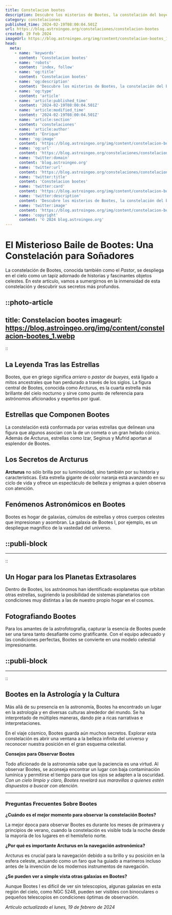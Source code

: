 ```yaml
---
title: Constelacion bootes
description: Descubre los misterios de Bootes, la constelación del boyero. Explora sus estrellas brillantes y su historia celeste en la bóveda nocturna.
category: constelaciones
published_time: 2024-02-19T08:00:04.501Z
url: https://blog.astroingeo.org/constelaciones/constelacion-bootes
created: 19 Feb 2024
imageUrl: https://blog.astroingeo.org/img/content/constelacion-bootes_1.webp
head:
  meta:
    - name: 'keywords'
      content: 'Constelacion bootes'
    - name: 'robots'
      content: 'index, follow'
    - name: 'og:title'
      content: 'Constelacion bootes'
    - name: 'og:description'
      content: 'Descubre los misterios de Bootes, la constelación del boyero. Explora sus estrellas brillantes y su historia celeste en la bóveda nocturna.'
    - name: 'og:type'
      content: 'article'
    - name: 'article:published_time'
      content: '2024-02-19T08:00:04.501Z'
    - name: 'article:modified_time'
      content: '2024-02-19T08:00:04.501Z'
    - name: 'article:section'
      content: 'constelaciones'
    - name: 'article:author'
      content: 'Enrique'
    - name: 'og:image'
      content: 'https://blog.astroingeo.org/img/content/constelacion-bootes_1.webp'
    - name: 'og:url'
      content: 'https://blog.astroingeo.org/constelaciones/constelacion-bootes'
    - name: 'twitter:domain'
      content: 'blog.astroingeo.org'
    - name: 'twitter:url'
      content: 'https://blog.astroingeo.org/constelaciones/constelacion-bootes'
    - name: 'twitter:title'
      content: 'Constelacion bootes'
    - name: 'twitter:card'
      content: 'https://blog.astroingeo.org/img/content/constelacion-bootes_1.webp'
    - name: 'twitter:description'
      content: 'Descubre los misterios de Bootes, la constelación del boyero. Explora sus estrellas brillantes y su historia celeste en la bóveda nocturna.'
    - name: 'twitter:image'
      content: 'https://blog.astroingeo.org/img/content/constelacion-bootes_1.webp'
    - name: 'copyright'
      content: '© 2024 blog.astroingeo.org'
---
```

# El Misterioso Baile de Bootes: Una Constelación para Soñadores

La constelación de Bootes, conocida también como el *Pastor*, se despliega en el cielo como un tapiz adornado de historias y fascinantes objetos celestes. En este artículo, vamos a sumergirnos en la inmensidad de esta constelación y descubrir sus secretos más profundos.


::photo-article
---
title: Constelacion bootes
imageurl: https://blog.astroingeo.org/img/content/constelacion-bootes_1.webp
---
::



## La Leyenda Tras las Estrellas

Bootes, que en griego significa *arriero* o *pastor de bueyes*, está ligado a mitos ancestrales que han perdurado a través de los siglos. La figura central de Bootes, conocida como Arcturus, es la cuarta estrella más brillante del cielo nocturno y sirve como punto de referencia para astrónomos aficionados y expertos por igual.

## Estrellas que Componen Bootes

La constelación está conformada por varias estrellas que delinean una figura que algunos asocian con la de un cometa o un gran helado cónico. Además de Arcturus, estrellas como Izar, Seginus y Mufrid aportan al esplendor de Bootes.

## Los Secretos de Arcturus

**Arcturus** no sólo brilla por su luminosidad, sino también por su historia y características. Esta estrella gigante de color naranja está avanzando en su ciclo de vida y ofrece un espectáculo de belleza y enigmas a quien observa con atención.

## Fenómenos Astronómicos en Bootes

Bootes es hogar de galaxias, cúmulos de estrellas y otros cuerpos celestes que impresionan y asombran. La galaxia de Bootes I, por ejemplo, es un despliegue magnífico de la vastedad del universo.


  ::publi-block
  ---
  ---
  ::
  
  

## Un Hogar para los Planetas Extrasolares 

Dentro de Bootes, los astrónomos han identificado exoplanetas que orbitan otras estrellas, sugiriendo la posibilidad de sistemas planetarios con condiciones muy distintas a las de nuestro propio hogar en el cosmos.

## Fotografiando Bootes

Para los amantes de la astrofotografía, capturar la esencia de Bootes puede ser una tarea tanto desafiante como gratificante. Con el equipo adecuado y las condiciones perfectas, Bootes se convierte en una modelo celestial impresionante.


  ::publi-block
  ---
  ---
  ::
  
  

## Bootes en la Astrología y la Cultura

Más allá de su presencia en la astronomía, Bootes ha encontrado un lugar en la astrología y en diversas culturas alrededor del mundo. Se ha interpretado de múltiples maneras, dando pie a ricas narrativas e interpretaciones.

En el viaje cósmico, Bootes guarda aún muchos secretos. Explorar esta constelación es abrir una ventana a la belleza infinita del universo y reconocer nuestra posición en el gran esquema celestial.

**Consejos para Observar Bootes**

Todo aficionado de la astronomía sabe que la paciencia es una virtud. Al observar Bootes, se aconseja encontrar un lugar con baja contaminación lumínica y permitirse el tiempo para que los ojos se adapten a la oscuridad. *Con un cielo limpio y claro, Bootes revelará sus maravillas a quienes estén dispuestos a buscar con atención.*

---

### Preguntas Frecuentes Sobre Bootes

**¿Cuándo es el mejor momento para observar la constelación Bootes?**

La mejor época para observar Bootes es durante los meses de primavera y principios de verano, cuando la constelación es visible toda la noche desde la mayoría de los lugares en el hemisferio norte.

**¿Por qué es importante Arcturus en la navegación astronómica?**

Arcturus es crucial para la navegación debido a su brillo y su posición en la esfera celeste, actuando como un faro que ha guiado a marineros incluso antes de la invención de los modernos instrumentos de navegación.

**¿Se pueden ver a simple vista otras galaxias en Bootes?**

Aunque Bootes I es difícil de ver sin telescopios, algunas galaxias en esta región del cielo, como NGC 5248, pueden ser visibles con binoculares o pequeños telescopios en condiciones óptimas de observación.

_Artículo actualizado el lunes, 19 de febrero de 2024_